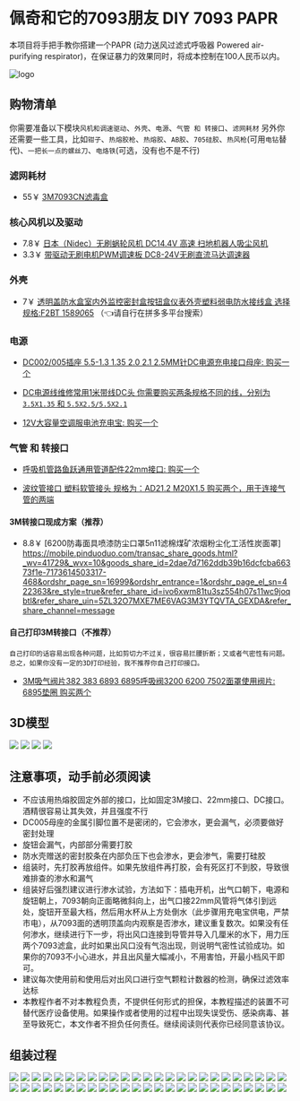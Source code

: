 # 佩奇和它的7093朋友 DIY 7093 PAPR

本项目将手把手教你搭建一个PAPR (动力送风过滤式呼吸器 Powered air-purifying respirator)，在保证暴力的效果同时，将成本控制在100人民币以内。

![logo](img/logo.jpg)

## 购物清单

你需要准备以下模块`风机和调速驱动`、`外壳`、`电源`、`气管 和 转接口`、`滤网耗材`
另外你还需要一些工具，比如`钳子`、`热熔胶枪`、`热熔胶`、`AB胶`、`705硅胶`、`热风枪`(可用`电钻`替代)、`一把长一点的螺丝刀`、`电烙铁`(可选，没有也不是不行)

### 滤网耗材

- 55￥ [3M7093CN滤毒盒](https://mobile.pinduoduo.com/transac_share_goods.html?_wv=41729&_wvx=10&goods_share_id=2dae7d7162ddb39b16dcfcba66373f1e-5173615188863-468&ordshr_page_sn=16999&ordshr_entrance=1&ordshr_page_el_sn=422363&re_style=true&refer_share_id=rtnezhjymukfn7jihv9mg0x7sfiy0ht8&refer_share_uin=5ZL32O7MXE7ME6VAG3M3YTQVTA_GEXDA&refer_share_channel=message)

### 核心风机以及驱动

- 7.8￥ [日本（Nidec）无刷蜗轮风机 DC14.4V 高速 扫地机器人吸尘风机](https://item.taobao.com/item.htm?spm=a1z09.2.0.0.9c0d2e8dZHmP4H&id=718315362174&_u=32d3muenbf90)
- 3.3￥ [带驱动无刷电机PWM调速板 DC8-24V无刷直流马达调速器](https://item.taobao.com/item.htm?spm=a1z09.2.0.0.9c0d2e8dZHmP4H&id=676307415459&_u=32d3muen34d2)

### 外壳

- 7￥ [透明盖防水盒室内外监控密封盒按钮盒仪表外壳塑料弱电防水接线盒 选择规格:F2BT 158*90*65](https://mobile.pinduoduo.com/transac_share_goods.html?_wv=41729&_wvx=10&goods_share_id=2dae7d7162ddb39b16dcfcba66373f1e-6173614017119-468&ordshr_page_sn=16999&ordshr_entrance=1&ordshr_page_el_sn=422363&re_style=true&refer_share_id=8zc3sig5n9uhu5nj7y0ai5rfexfm27jz&refer_share_uin=5ZL32O7MXE7ME6VAG3M3YTQVTA_GEXDA&refer_share_channel=message&has_check_gray=true&_x_share_id=8zc3sig5n9uhu5nj7y0ai5rfexfm27jz&refer_page_name=transac_share_goods&refer_page_id=889990_1688378839958_lhy7rp7nt4&refer_page_sn=889990) （👈请自行在拼多多平台搜索）

### 电源

- [DC002/005插座 5.5-1.3 1.35 2.0 2.1 2.5MM针DC电源充电接口母座: 购买一个](https://item.taobao.com/item.htm?spm=a21n57.1.0.0.4cd6523cXdlo5y&id=596616901501&ns=1&abbucket=0#detail)


- [DC电源线维修常用1米带线DC头 你需要购买两条规格不同的线，分别为`3.5X1.35` 和 `5.5X2.5/5.5X2.1`](D41729%26_wvx%3D10%26goods_share_id%3D2dae7d7162ddb39b16dcfcba66373f1e-3173614626821-468%26ordshr_page_sn%3D16999%26ordshr_entrance%3D1%26ordshr_page_el_sn%3D422363%26re_style%3Dtrue%26refer_share_id%3Dsma7jzfm31iuyaoho817l8i5vo41ig4b%26refer_share_uin%3D5ZL32O7MXE7ME6VAG3M3YTQVTA_GEXDA%26refer_share_channel%3Dmessage&_x_share_id=sma7jzfm31iuyaoho817l8i5vo41ig4b&refer_page_name=transac_share_goods&refer_page_id=889990_1688379440755_fuu6cvkwks&refer)

- [12V大容量空调服电池充电宝: 购买一个](https://mobile.pinduoduo.com/transac_share_goods.html?_wv=41729&_wvx=10&goods_share_id=2dae7d7162ddb39b16dcfcba66373f1e-2172594334630-468&ordshr_page_sn=16999&ordshr_entrance=1&ordshr_page_el_sn=422363&re_style=true&refer_share_id=2sv3rz2oiimy2hxm88dnesktf5qpmnix&refer_share_uin=5ZL32O7MXE7ME6VAG3M3YTQVTA_GEXDA&refer_share_channel=message&has_check_gray=true&_x_share_id=2sv3rz2oiimy2hxm88dnesktf5qpmnix&refer_page_name=transac_share_goods&refer_page_id=889990_1687359143742_4uaaw0i8wx&refer_page_sn=889990)

### 气管 和 转接口

- [呼吸机管路鱼跃通用管道配件22mm接口: 购买一个](https://mobile.yangkeduo.com/goods.html?goods_id=31158500752&page_from=101&pxq_secret_key=LIBAB7G7ZWJC2QDB6FITPSSBI4IXNYEOZ7FJIALNUABT4K65SV5Q&_oak_share_snapshot_num=1980&_oak_share_time=1687356648&share_uin=5ZL32O7MXE7ME6VAG3M3YTQVTA_GEXDA&refer_share_id=77af9e1041f14933ad3809d51c723c15&refer_share_uin=5ZL32O7MXE7ME6VAG3M3YTQVTA_GEXDA&refer_share_channel=copy_link&refer_share_form=text)

- [波纹管接口 塑料软管接头 规格为：AD21.2 M20X1.5 购买两个，用于连接气管的两端](https://mobile.pinduoduo.com/transac_share_goods.html?_wv=41729&_wvx=10&goods_share_id=2dae7d7162ddb39b16dcfcba66373f1e-3173614999076-468&ordshr_page_sn=16999&ordshr_entrance=1&ordshr_page_el_sn=422363&re_style=true&refer_share_id=gqo6vznis9v55fgmobny96v37shb1pvp&refer_share_uin=5ZL32O7MXE7ME6VAG3M3YTQVTA_GEXDA&refer_share_channel=message)

#### 3M转接口现成方案（推荐）
- 8.8￥ [6200防毒面具喷漆防尘口罩5n11滤棉煤矿浓烟粉尘化工活性炭面罩]
https://mobile.pinduoduo.com/transac_share_goods.html?_wv=41729&_wvx=10&goods_share_id=2dae7d7162ddb39b16dcfcba66373f1e-7173614503317-468&ordshr_page_sn=16999&ordshr_entrance=1&ordshr_page_el_sn=422363&re_style=true&refer_share_id=ivo6xwm81tu3sz554h07s11wc9joqbtl&refer_share_uin=5ZL32O7MXE7ME6VAG3M3YTQVTA_GEXDA&refer_share_channel=message

#### 自己打印3M转接口（不推荐）
    自己打印的话容易出现各种问题，比如剪切力不过关，很容易拦腰折断；又或者气密性有问题。总之，如果你没有一定的3D打印经验，我不推荐你自己打印接口。

- [3M吸气阀片382 383 6893 6895呼吸阀3200 6200 7502面罩使用阀片: 6895垫圈 购买两个](https://item.taobao.com/item.htm?spm=a1z09.2.0.0.2ea82e8dwzGkS1&id=673407766279&_u=l2d3muen11c7)

## 3D模型
![](img/51.jpg)
![](img/52.jpg)
![](img/53.jpg)
![](img/54.jpg)

## 注意事项，动手前必须阅读

- 不应该用热熔胶固定外部的接口，比如固定3M接口、22mm接口、DC接口。酒精很容易让其失效，并且强度不行
- DC005母座的金属引脚位置不是密闭的，它会渗水，更会漏气，必须要做好密封处理
- 旋钮会漏气，内部部分需要打胶
- 防水壳赠送的密封胶条在内部负压下也会渗水，更会渗气，需要打硅胶
- 组装时，先打胶再放组件。如果先放组件再打胶，会有死区打不到胶，导致很难排查的渗水和漏气
- 组装好后强烈建议进行渗水试验，方法如下：插电开机，出气口朝下，电源和旋钮朝上，7093朝向正面略微斜向上，出气口接22mm风管将气体引到远处，旋钮开至最大档，然后用水杯从上方处倒水（此步骤用充电宝供电，严禁市电），从7093面的透明顶盖向内观察是否渗水，建议重复数次。如果没有任何渗水，继续进行下一步，将出风口连接到导管并导入几厘米的水下，用力压两个7093滤盒，此时如果出风口没有气泡出现，则说明气密性试验成功。如果你的7093不小心进水，并且出风量大幅减小，不用害怕，开最小档风干即可。
- 建议每次使用前和使用后对出风口进行空气颗粒计数器的检测，确保过滤效率达标
- 本教程作者不对本教程负责，不提供任何形式的担保，本教程描述的装置不可替代医疗设备使用。如果操作或者使用的过程中出现失误受伤、感染病毒、甚至导致死亡，本文作者不担负任何责任。继续阅读则代表你已经同意该协议。

## 组装过程

![](img/1.jpg)
![](img/2.jpg)
![](img/3.jpg)
![](img/4.jpg)
![](img/5.jpg)
![](img/6.jpg)
![](img/7.jpg)
![](img/8.jpg)
![](img/9.jpg)
![](img/10.jpg)
![](img/11.jpg)
![](img/12.jpg)
![](img/13.jpg)
![](img/14.jpg)
![](img/52.jpg)
![](img/15.jpg)
![](img/17.jpg)
![](img/18.jpg)
![](img/19.jpg)
![](img/20.jpg)
![](img/21.jpg)
![](img/22.jpg)
![](img/23.jpg)
![](img/24.jpg)
![](img/25.jpg)
![](img/26.jpg)
![](img/27.jpg)
![](img/28.jpg)
![](img/29.jpg)
![](img/30.jpg)
![](img/31.jpg)
![](img/32.jpg)
![](img/33.jpg)
![](img/34.jpg)
![](img/35.jpg)
![](img/36.jpg)
![](img/37.jpg)
![](img/38.jpg)
![](img/39.jpg)
![](img/40.jpg)
![](img/41.jpg)
![](img/42.jpg)
![](img/43.jpg)
![](img/44.jpg)
![](img/45.jpg)
![](img/46.jpg)
![](img/47.jpg)
![](img/48.jpg)
![](img/49.jpg)
![](img/50.jpg)
